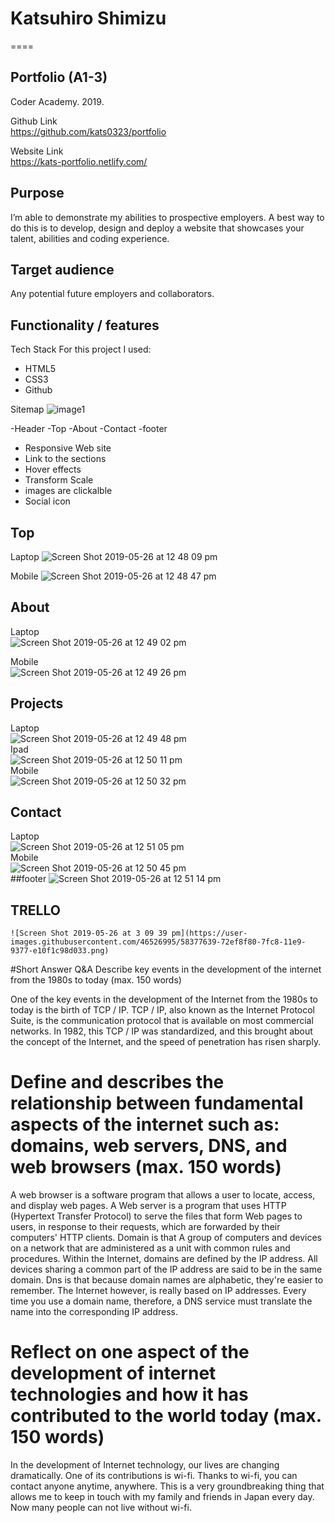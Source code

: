 # Katsuhiro Shimizu
====
## Portfolio (A1-3)
Coder Academy. 2019.

Github Link  
https://github.com/kats0323/portfolio

Website Link  
https://kats-portfolio.netlify.com/


## Purpose
I’m able to demonstrate my abilities to prospective employers. A best way to do this is to develop, design and deploy a website that showcases your talent, abilities and coding experience.

## Target audience
Any potential future employers and collaborators.

## Functionality / features

Tech Stack
For this project I used:
* HTML5
* CSS3
* Github 

Sitemap
![image1](https://user-images.githubusercontent.com/46526995/58377555-ccef5580-7fc6-11e9-9f40-f751eacf32f3.jpeg)

-Header
-Top
-About
-Contact
-footer
* Responsive Web site
* Link to the sections
* Hover effects
* Transform Scale
* images are clickalble
* Social icon

## Top  

Laptop
![Screen Shot 2019-05-26 at 12 48 09 pm](https://user-images.githubusercontent.com/46526995/58377573-34a5a080-7fc7-11e9-975e-35ecbf5f76ed.png)

Mobile
![Screen Shot 2019-05-26 at 12 48 47 pm](https://user-images.githubusercontent.com/46526995/58377587-69195c80-7fc7-11e9-8002-078f19558fd1.png)

## About  
Laptop  
![Screen Shot 2019-05-26 at 12 49 02 pm](https://user-images.githubusercontent.com/46526995/58377598-b3024280-7fc7-11e9-9d24-c902fd4052fe.png)  

Mobile  
![Screen Shot 2019-05-26 at 12 49 26 pm](https://user-images.githubusercontent.com/46526995/58377601-b5649c80-7fc7-11e9-859b-f91375ab06e2.png)
  
  ## Projects  
  Laptop  
  ![Screen Shot 2019-05-26 at 12 49 48 pm](https://user-images.githubusercontent.com/46526995/58377608-d6c58880-7fc7-11e9-9f40-ab05610e4b61.png)  
  Ipad  
  ![Screen Shot 2019-05-26 at 12 50 11 pm](https://user-images.githubusercontent.com/46526995/58377609-d9c07900-7fc7-11e9-98ba-7c5dac36bbd7.png)  
  Mobile  
  ![Screen Shot 2019-05-26 at 12 50 32 pm](https://user-images.githubusercontent.com/46526995/58377610-daf1a600-7fc7-11e9-89e1-ab27a8c3c4f0.png)
  
  ## Contact  
  Laptop  
  ![Screen Shot 2019-05-26 at 12 51 05 pm](https://user-images.githubusercontent.com/46526995/58377617-fe1c5580-7fc7-11e9-81c2-c7f4f7e2cc16.png)  
  Mobile  
  ![Screen Shot 2019-05-26 at 12 50 45 pm](https://user-images.githubusercontent.com/46526995/58377618-007eaf80-7fc8-11e9-887e-9d1b060e2c8d.png)  
  ##footer
  ![Screen Shot 2019-05-26 at 12 51 14 pm](https://user-images.githubusercontent.com/46526995/58377623-1ab88d80-7fc8-11e9-8d9f-17fda46f23f5.png)  
    
 ## TRELLO  
    ![Screen Shot 2019-05-26 at 3 09 39 pm](https://user-images.githubusercontent.com/46526995/58377639-72ef8f80-7fc8-11e9-9377-e10f1c98d033.png)
    
   #Short Answer Q&A
Describe key events in the development of the internet from the 1980s to today (max. 150 words)  

One of the key events in the development of the Internet from the 1980s to today is the birth of TCP / IP. TCP / IP, also known as the Internet Protocol Suite, is the communication protocol that is available on most commercial networks. In 1982, this TCP / IP was standardized, and this brought about the concept of the Internet, and the speed of penetration has risen sharply.

# Define and describes the relationship between fundamental aspects of the internet such as: domains, web servers, DNS, and web browsers (max. 150 words)

A web browser is a software program that allows a user to locate, access, and display web pages.
A Web server is a program that uses HTTP (Hypertext Transfer Protocol) to serve the files that form Web pages to users, in response to their requests, which are forwarded by their computers' HTTP clients.
Domain is that A group of computers and devices on a network that are administered as a unit with common rules and procedures. Within the Internet, domains are defined by the IP address. All devices sharing a common part of the IP address are said to be in the same domain.
Dns is that because domain names are alphabetic, they're easier to remember. The Internet however, is really based on IP addresses. Every time you use a domain name, therefore, a DNS service must translate the name into the corresponding IP address.

# Reflect on one aspect of the development of internet technologies and how it has contributed to the world today (max. 150 words)
In the development of Internet technology, our lives are changing dramatically. One of its contributions is wi-fi. Thanks to wi-fi, you can contact anyone anytime, anywhere. This is a very groundbreaking thing that allows me to keep in touch with my family and friends in Japan every day. Now many people can not live without wi-fi.
